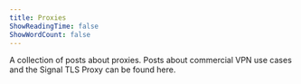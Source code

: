 ```yaml
---
title: Proxies
ShowReadingTime: false
ShowWordCount: false
---
```


A collection of posts about proxies. Posts about commercial VPN use cases and the Signal TLS Proxy can be found here.
